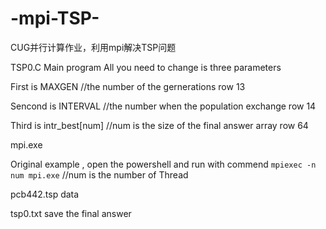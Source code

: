 # -mpi-TSP-
CUG并行计算作业，利用mpi解决TSP问题

TSP0.C
Main program
All you need to change is three parameters  

First is MAXGEN  //the number of the gernerations                     row 13  

Sencond is INTERVAL //the number when the population exchange         row 14  

Third is intr_best[num] //num is the size of the final answer array   row 64  

  

mpi.exe  

Original example , open the powershell and run with commend `mpiexec -n num mpi.exe`  //num is the number of Thread

pcb442.tsp
data

tsp0.txt 
save the final answer

